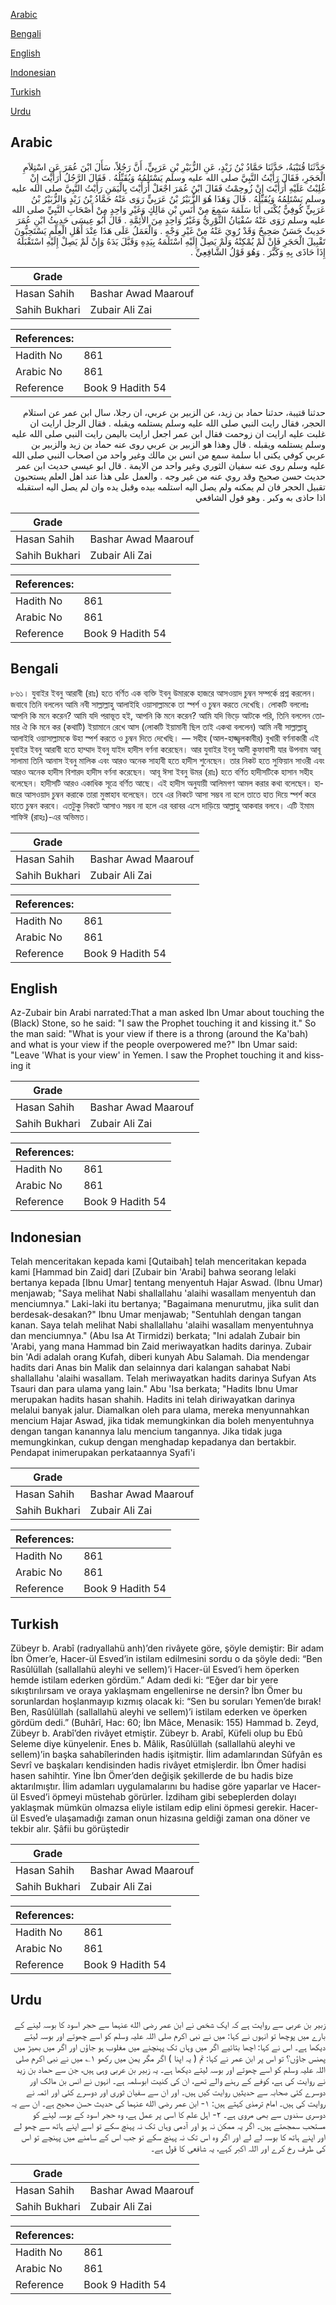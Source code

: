 [Arabic](#arabic)

[Bengali](#bengali)

[English](#english)

[Indonesian](#indonesian)

[Turkish](#turkish)

[Urdu](#urdu)

## Arabic


<div dir="rtl" lang="ar" style={{fontSize:'larger',backgroundColor:'#f8f9fa',padding:20}}>
حَدَّثَنَا قُتَيْبَةُ، حَدَّثَنَا حَمَّادُ بْنُ زَيْدٍ، عَنِ الزُّبَيْرِ بْنِ عَرَبِيٍّ، أَنَّ رَجُلاً، سَأَلَ ابْنَ عُمَرَ عَنِ اسْتِلاَمِ الْحَجَرِ، فَقَالَ رَأَيْتُ النَّبِيَّ صلى الله عليه وسلم يَسْتَلِمُهُ وَيُقَبِّلُهُ ‏.‏ فَقَالَ الرَّجُلُ أَرَأَيْتَ إِنْ غُلِبْتُ عَلَيْهِ أَرَأَيْتَ إِنْ زُوحِمْتُ فَقَالَ ابْنُ عُمَرَ اجْعَلْ أَرَأَيْتَ بِالْيَمَنِ رَأَيْتُ النَّبِيَّ صلى الله عليه وسلم يَسْتَلِمُهُ وَيُقَبِّلُهُ ‏.‏ قَالَ وَهَذَا هُوَ الزُّبَيْرُ بْنُ عَرَبِيٍّ رَوَى عَنْهُ حَمَّادُ بْنُ زَيْدٍ وَالزُّبَيْرُ بْنُ عَرَبِيٍّ كُوفِيٌّ يُكْنَى أَبَا سَلَمَةَ سَمِعَ مِنْ أَنَسِ بْنِ مَالِكٍ وَغَيْرِ وَاحِدٍ مِنْ أَصْحَابِ النَّبِيِّ صلى الله عليه وسلم رَوَى عَنْهُ سُفْيَانُ الثَّوْرِيُّ وَغَيْرُ وَاحِدٍ مِنَ الأَئِمَّةِ ‏.‏ قَالَ أَبُو عِيسَى حَدِيثُ ابْنِ عُمَرَ حَدِيثٌ حَسَنٌ صَحِيحٌ وَقَدْ رُوِيَ عَنْهُ مِنْ غَيْرِ وَجْهٍ ‏.‏ وَالْعَمَلُ عَلَى هَذَا عِنْدَ أَهْلِ الْعِلْمِ يَسْتَحِبُّونَ تَقْبِيلَ الْحَجَرِ فَإِنْ لَمْ يُمْكِنْهُ وَلَمْ يَصِلْ إِلَيْهِ اسْتَلَمَهُ بِيَدِهِ وَقَبَّلَ يَدَهُ وَإِنْ لَمْ يَصِلْ إِلَيْهِ اسْتَقْبَلَهُ إِذَا حَاذَى بِهِ وَكَبَّرَ ‏.‏ وَهُوَ قَوْلُ الشَّافِعِيِّ ‏.‏
</div>
<div style={{backgroundColor:'#f8f9fa',padding:20, marginBottom: 10}}><table> <thead> <tr> <th>Grade</th> <th></th> </tr> </thead> <tbody> <tr><td>Hasan Sahih</td><td>Bashar Awad Maarouf</td></tr><tr><td>Sahih Bukhari</td><td>Zubair Ali Zai</td></tr></tbody></table><table> <thead> <tr> <th>References:</th> <th></th> </tr> </thead> <tbody><tr><td>Hadith No</td><td>861</td></tr><tr><td>Arabic No</td><td>861</td></tr><tr><td>Reference</td><td>Book 9 Hadith 54</td></tr></tbody></table></div>


<div dir="rtl" lang="ar" style={{fontSize:'larger',backgroundColor:'#f8f9fa',padding:20}}>
حدثنا قتيبة، حدثنا حماد بن زيد، عن الزبير بن عربي، ان رجلا، سال ابن عمر عن استلام الحجر، فقال رايت النبي صلى الله عليه وسلم يستلمه ويقبله . فقال الرجل ارايت ان غلبت عليه ارايت ان زوحمت فقال ابن عمر اجعل ارايت باليمن رايت النبي صلى الله عليه وسلم يستلمه ويقبله . قال وهذا هو الزبير بن عربي روى عنه حماد بن زيد والزبير بن عربي كوفي يكنى ابا سلمة سمع من انس بن مالك وغير واحد من اصحاب النبي صلى الله عليه وسلم روى عنه سفيان الثوري وغير واحد من الايمة . قال ابو عيسى حديث ابن عمر حديث حسن صحيح وقد روي عنه من غير وجه . والعمل على هذا عند اهل العلم يستحبون تقبيل الحجر فان لم يمكنه ولم يصل اليه استلمه بيده وقبل يده وان لم يصل اليه استقبله اذا حاذى به وكبر . وهو قول الشافعي
</div>
<div style={{backgroundColor:'#f8f9fa',padding:20, marginBottom: 10}}><table> <thead> <tr> <th>Grade</th> <th></th> </tr> </thead> <tbody> <tr><td>Hasan Sahih</td><td>Bashar Awad Maarouf</td></tr><tr><td>Sahih Bukhari</td><td>Zubair Ali Zai</td></tr></tbody></table><table> <thead> <tr> <th>References:</th> <th></th> </tr> </thead> <tbody><tr><td>Hadith No</td><td>861</td></tr><tr><td>Arabic No</td><td>861</td></tr><tr><td>Reference</td><td>Book 9 Hadith 54</td></tr></tbody></table></div>

## Bengali


<div dir="ltr" lang="bn" style={{fontSize:'larger',backgroundColor:'#f8f9fa',padding:20}}>
৮৬১। যুবাইর ইবনু আরাবী (রাঃ) হতে বর্ণিত এক ব্যক্তি ইবনু উমারকে হাজরে আসওয়াদ চুম্বন সম্পর্কে প্রশ্ন করলেন। জবাবে তিনি বললেন আমি নবী সাল্লাল্লাহু আলাইহি ওয়াসাল্লামকে তা স্পর্শ ও চুম্বন করতে দেখেছি। লোকটি বললোঃ আপনি কি মনে করেন? আমি যদি পরাভূত হই, আপনি কি মনে করেন? আমি যদি ভিড়ে আটকে পরি, তিনি বললেন তোমার ঐ কি মনে কর (কথাটি) ইয়ামানে রেখে আস (লোকটি ইয়ামানী ছিল তাই একথা বললেন) আমি নবী সাল্লাল্লাহু আলাইহি ওয়াসাল্লামকে উহা স্পর্শ করতে ও চুম্বন দিতে দেখেছি। — সহীহ (আল-হাজ্জ্বলকাবীর) বুখারী বর্ণনাকারী এই যুবাইর ইবনু আরাবী হতে হাম্মাদ ইবনু যাইদ হাদীস বর্ণনা করেছেন। আর যুবাইর ইবনু আদী কুফাবাসী যার উপনাম আবূ সালামা তিনি আনাস ইবনু মালিক এবং আরও অনেক সাহাবী হতে হাদীস শুনেছেন। তার নিকট হতে সুফিয়ান সাওরী এবং আরও অনেক হাদীস বিশারদ হাদীস বর্ণনা করেছেন। আবূ ঈসা ইবনু উমর (রাঃ) হতে বর্ণিত হাদীসটিকে হাসান সহীহ বলেছেন। হাদীসটি আরও একাধিক সূত্রে বর্ণিত আছে। এই হাদীস অনুযায়ী আলিমগণ আমল করার কথা বলেছেন। হাজরে আসওয়াদ চুম্বন করাকে তারা মুস্তাহাব বলেছেন। তবে এর নিকটে আসা সম্ভব না হলে তাতে হাত দিয়ে স্পর্শ করে হাতে চুম্বন করবে। এতটুকু নিকটে আসাও সম্ভব না হলে এর বরাবর এসে দাড়িয়ে আল্লাহু আকবার বলবে। এটি ইমাম শাফিঈ (রাহঃ)-এর অভিমত।
</div>
<div style={{backgroundColor:'#f8f9fa',padding:20, marginBottom: 10}}><table> <thead> <tr> <th>Grade</th> <th></th> </tr> </thead> <tbody> <tr><td>Hasan Sahih</td><td>Bashar Awad Maarouf</td></tr><tr><td>Sahih Bukhari</td><td>Zubair Ali Zai</td></tr></tbody></table><table> <thead> <tr> <th>References:</th> <th></th> </tr> </thead> <tbody><tr><td>Hadith No</td><td>861</td></tr><tr><td>Arabic No</td><td>861</td></tr><tr><td>Reference</td><td>Book 9 Hadith 54</td></tr></tbody></table></div>

## English


<div dir="ltr" lang="en" style={{fontSize:'larger',backgroundColor:'#f8f9fa',padding:20}}>
Az-Zubair bin Arabi narrated:That a man asked Ibn Umar about touching the (Black) Stone, so he said: "I saw the Prophet touching it and kissing it." So the man said: "What is your view if there is a throng (around the Ka'bah) and what is your view if the people overpowered me?" Ibn Umar said: "Leave 'What is your view' in Yemen. I saw the Prophet touching it and kissing it
</div>
<div style={{backgroundColor:'#f8f9fa',padding:20, marginBottom: 10}}><table> <thead> <tr> <th>Grade</th> <th></th> </tr> </thead> <tbody> <tr><td>Hasan Sahih</td><td>Bashar Awad Maarouf</td></tr><tr><td>Sahih Bukhari</td><td>Zubair Ali Zai</td></tr></tbody></table><table> <thead> <tr> <th>References:</th> <th></th> </tr> </thead> <tbody><tr><td>Hadith No</td><td>861</td></tr><tr><td>Arabic No</td><td>861</td></tr><tr><td>Reference</td><td>Book 9 Hadith 54</td></tr></tbody></table></div>

## Indonesian


<div dir="ltr" lang="id" style={{fontSize:'larger',backgroundColor:'#f8f9fa',padding:20}}>
Telah menceritakan kepada kami [Qutaibah] telah menceritakan kepada kami [Hammad bin Zaid] dari [Zubair bin 'Arabi] bahwa seorang lelaki bertanya kepada [Ibnu Umar] tentang menyentuh Hajar Aswad. (Ibnu Umar) menjawab; "Saya melihat Nabi shallallahu 'alaihi wasallam menyentuh dan menciumnya." Laki-laki itu bertanya; "Bagaimana menurutmu, jika sulit dan berdesak-desakan?" Ibnu Umar menjawab; "Sentuhlah dengan tangan kanan. Saya telah melihat Nabi shallallahu 'alaihi wasallam menyentuhnya dan menciumnya." (Abu Isa At Tirmidzi) berkata; "Ini adalah Zubair bin 'Arabi, yang mana Hammad bin Zaid meriwayatkan hadits darinya. Zubair bin 'Adi adalah orang Kufah, diberi kunyah Abu Salamah. Dia mendengar hadits dari Anas bin Malik dan selainnya dari kalangan sahabat Nabi shallallahu 'alaihi wasallam. Telah meriwayatkan hadits darinya Sufyan Ats Tsauri dan para ulama yang lain." Abu 'Isa berkata; "Hadits Ibnu Umar merupakan hadits hasan shahih. Hadits ini telah diriwayatkan darinya melalui banyak jalur. Diamalkan oleh para ulama, mereka menyunnahkan mencium Hajar Aswad, jika tidak memungkinkan dia boleh menyentuhnya dengan tangan kanannya lalu mencium tangannya. Jika tidak juga memungkinkan, cukup dengan menghadap kepadanya dan bertakbir. Pendapat inimerupakan perkataannya Syafi'i
</div>
<div style={{backgroundColor:'#f8f9fa',padding:20, marginBottom: 10}}><table> <thead> <tr> <th>Grade</th> <th></th> </tr> </thead> <tbody> <tr><td>Hasan Sahih</td><td>Bashar Awad Maarouf</td></tr><tr><td>Sahih Bukhari</td><td>Zubair Ali Zai</td></tr></tbody></table><table> <thead> <tr> <th>References:</th> <th></th> </tr> </thead> <tbody><tr><td>Hadith No</td><td>861</td></tr><tr><td>Arabic No</td><td>861</td></tr><tr><td>Reference</td><td>Book 9 Hadith 54</td></tr></tbody></table></div>

## Turkish


<div dir="ltr" lang="tr" style={{fontSize:'larger',backgroundColor:'#f8f9fa',padding:20}}>
Zübeyr b. Arabî (radıyallahü anh)’den rivâyete göre, şöyle demiştir: Bir adam İbn Ömer’e, Hacer-ül Esved’in istilam edilmesini sordu o da şöyle dedi: “Ben Rasûlüllah (sallallahü aleyhi ve sellem)’i Hacer-ül Esved’i hem öperken hemde istilam ederken gördüm.” Adam dedi ki: “Eğer dar bir yere sıkıştırılırsam ve oraya yaklaşmam engellenirse ne dersin? İbn Ömer bu sorunlardan hoşlanmayıp kızmış olacak ki: “Sen bu soruları Yemen’de bırak! Ben, Rasûlüllah (sallallahü aleyhi ve sellem)’i istilam ederken ve öperken gördüm dedi.” (Buhârî, Hac: 60; İbn Mâce, Menasik: 155) Hammad b. Zeyd, Zübeyr b. Arabî’den rivâyet etmiştir. Zübeyr b. Arabî, Küfeli olup bu Ebû Seleme diye künyelenir. Enes b. Mâlik, Rasûlüllah (sallallahü aleyhi ve sellem)’in başka sahabîlerinden hadis işitmiştir. İlim adamlarından Sûfyân es Sevrî ve başkaları kendisinden hadis rivâyet etmişlerdir. İbn Ömer hadisi hasen sahihtir. Yine İbn Ömer’den değişik şekillerde de bu hadis bize aktarılmıştır. İlim adamları uygulamalarını bu hadise göre yaparlar ve Hacer-ül Esved’i öpmeyi müstehab görürler. İzdiham gibi sebeplerden dolayı yaklaşmak mümkün olmazsa eliyle istilam edip elini öpmesi gerekir. Hacer-ül Esved’e ulaşamadığı zaman onun hizasına geldiği zaman ona döner ve tekbir alır. Şâfii bu görüştedir
</div>
<div style={{backgroundColor:'#f8f9fa',padding:20, marginBottom: 10}}><table> <thead> <tr> <th>Grade</th> <th></th> </tr> </thead> <tbody> <tr><td>Hasan Sahih</td><td>Bashar Awad Maarouf</td></tr><tr><td>Sahih Bukhari</td><td>Zubair Ali Zai</td></tr></tbody></table><table> <thead> <tr> <th>References:</th> <th></th> </tr> </thead> <tbody><tr><td>Hadith No</td><td>861</td></tr><tr><td>Arabic No</td><td>861</td></tr><tr><td>Reference</td><td>Book 9 Hadith 54</td></tr></tbody></table></div>

## Urdu


<div dir="rtl" lang="ur" style={{fontSize:'larger',backgroundColor:'#f8f9fa',padding:20}}>
زبیر بن عربی سے روایت ہے کہ ایک شخص نے ابن عمر رضی الله عنہما سے حجر اسود کا بوسہ لینے کے بارے میں پوچھا تو انہوں نے کہا: میں نے نبی اکرم صلی اللہ علیہ وسلم کو اسے چھوتے اور بوسہ لیتے دیکھا ہے۔ اس نے کہا: اچھا بتائیے اگر میں وہاں تک پہنچنے میں مغلوب ہو جاؤں اور اگر میں بھیڑ میں پھنس جاؤں؟ تو اس پر ابن عمر نے کہا: تم ( یہ اپنا ) اگر مگر یمن میں رکھو ۱؎ میں نے نبی اکرم صلی اللہ علیہ وسلم کو اسے چھوتے اور بوسہ لیتے دیکھا ہے۔ یہ زبیر بن عربی وہی ہیں، جن سے حماد بن زید نے روایت کی ہے، کوفے کے رہنے والے تھے، ان کی کنیت ابوسلمہ ہے۔ انہوں نے انس بن مالک اور دوسرے کئی صحابہ سے حدیثیں روایت کیں ہیں۔ اور ان سے سفیان ثوری اور دوسرے کئی اور ائمہ نے روایت کی ہیں۔ امام ترمذی کہتے ہیں: ۱- ابن عمر رضی الله عنہما کی حدیث حسن صحیح ہے۔ ان سے یہ دوسری سندوں سے بھی مروی ہے۔ ۲- اہل علم کا اسی پر عمل ہے، وہ حجر اسود کے بوسہ لینے کو مستحب سمجھتے ہیں۔ اگر یہ ممکن نہ ہو اور آدمی وہاں تک نہ پہنچ سکے تو اسے اپنے ہاتھ سے چھو لے اور اپنے ہاتھ کا بوسہ لے لے اور اگر وہ اس تک نہ پہنچ سکے تو جب اس کے سامنے میں پہنچے تو اس کی طرف رخ کرے اور اللہ اکبر کہے، یہ شافعی کا قول ہے۔
</div>
<div style={{backgroundColor:'#f8f9fa',padding:20, marginBottom: 10}}><table> <thead> <tr> <th>Grade</th> <th></th> </tr> </thead> <tbody> <tr><td>Hasan Sahih</td><td>Bashar Awad Maarouf</td></tr><tr><td>Sahih Bukhari</td><td>Zubair Ali Zai</td></tr></tbody></table><table> <thead> <tr> <th>References:</th> <th></th> </tr> </thead> <tbody><tr><td>Hadith No</td><td>861</td></tr><tr><td>Arabic No</td><td>861</td></tr><tr><td>Reference</td><td>Book 9 Hadith 54</td></tr></tbody></table></div>